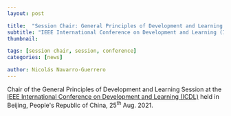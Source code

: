 ```yaml
---
layout: post

title:  "Session Chair: General Principles of Development and Learning Session at ICDL-EpiRob 2021"
subtitle: "IEEE International Conference on Development and Learning (ICDL 2021)"
thumbnail: 

tags: [session chair, session, conference]
categories: [news]

author: Nicolás Navarro-Guerrero
---
```

Chair of the General Principles of Development and Learning Session at the <a target="_blank" href="https://ieeexplore.ieee.org/xpl/conhome/9515562/proceeding">IEEE International Conference on Development and Learning (ICDL)</a> held in Beijing, People's Republic of China, 25<sup>th</sup> Aug. 2021.

<!--more-->

